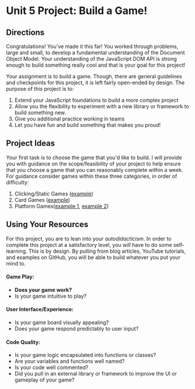 # Unit 5 Project: Build a Game!

## Directions
Congratulations! You've made it this far! You worked through problems, large and small, to develop a fundamental understanding of the Document Object Model. Your understanding of the JavaScript DOM API is strong enough to build something really cool and that is your goal for this project!

Your assignment is to build a game. Though, there are general guidelines and checkpoints for this project, it is left fairly open-ended by design. The purpose of this project is to:
  1. Extend your JavaScript foundations to build a more complex project
  2. Allow you the flexibility to experiment with a new library or framework to build something new.
  3. Give you additional practice working in teams
  4. Let you have fun and build something that makes you proud!

## Project Ideas
Your first task is to choose the game that you'd like to build. I will provide you with guidance on the scope/feasibility of your project to help ensure that you choose a game that you can reasonably complete within a week. For guidance consider games within these three categories, in order of difficulty:
  1. Clicking/Static Games ([example](https://iridescent-tulumba-ece60d.netlify.app/))
  2. Card Games ([example](https://htmlpreview.github.io/?https://github.com/brianmccln/Blackjack-JS-OOP-App/blob/master/blackjack.html))
  3. Platform Games([example 1](http://mathildemouw.github.io/Object-Oriented-JS-Snake/), [example 2](https://rubychi.github.io/eloquentjs-a-platform-game/))

## Using Your Resources
For this project, you are to lean into your _autodidacticism_. In order to complete this project at a satisfactory level, you _will_ have to do some self-learning. This is by design. By pulling from blog articles, YouTube tutorials, and examples on GitHub, you will be able to build whatever you put your mind to.


#### Game Play:
* **Does your game work?**
* Is your game intuitive to play?

#### User Interface/Experience:
* Is your game board visually appealing?
* Does your game respond predictably to user input?

#### Code Quality:
* Is your game logic encapsulated into functions or classes?
* Are your variables and functions well named?
* Is your code well commented?
* Did you pull in an external library or framework to improve the UI or gameplay of your game?
